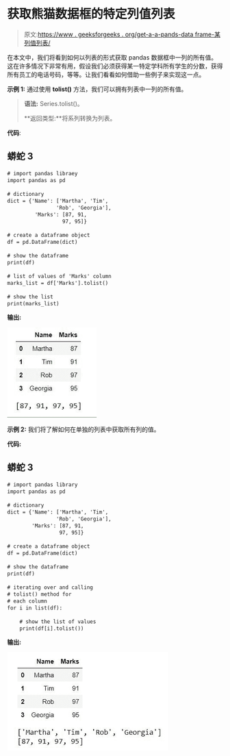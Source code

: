 # 获取熊猫数据框的特定列值列表

> 原文:[https://www . geeksforgeeks . org/get-a-a-pands-data frame-某列值列表/](https://www.geeksforgeeks.org/get-a-list-of-a-particular-column-values-of-a-pandas-dataframe/)

在本文中，我们将看到如何以列表的形式获取 pandas 数据框中一列的所有值。这在许多情况下非常有用，假设我们必须获得某一特定学科所有学生的分数，获得所有员工的电话号码，等等。让我们看看如何借助一些例子来实现这一点。

**示例 1:** 通过使用 **tolist()** 方法，我们可以拥有列表中一列的所有值。

> **语法:** Series.tolist()。
> 
> **返回类型:**将系列转换为列表。

**代码**:

## 蟒蛇 3

```
# import pandas libraey
import pandas as pd

# dictionary
dict = {'Name': ['Martha', 'Tim',
                'Rob', 'Georgia'],
         'Marks': [87, 91, 
                  97, 95]}

# create a dataframe object
df = pd.DataFrame(dict)

# show the dataframe
print(df)

# list of values of 'Marks' column
marks_list = df['Marks'].tolist()

# show the list
print(marks_list)
```

**输出:**

![dataframe ](img/39fe2bcf4d3d0ae52d0617edde9938d6.png)

**示例 2:** 我们将了解如何在单独的列表中获取所有列的值。

**代码:**

## 蟒蛇 3

```
# import pandas library
import pandas as pd

# dictionary
dict = {'Name': ['Martha', 'Tim', 
                'Rob', 'Georgia'],
        'Marks': [87, 91, 
                 97, 95]}

# create a dataframe object
df = pd.DataFrame(dict)

# show the dataframe
print(df)

# iterating over and calling 
# tolist() method for 
# each column
for i in list(df):

    # show the list of values  
    print(df[i].tolist())
```

**输出:**

![dataframe with list of column values](img/f99aee323daaa1e1a073dc5e8b29fee3.png)